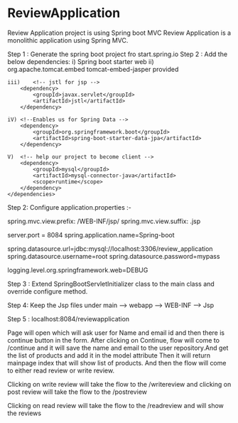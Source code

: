 # ReviewApplication
Review Application project is using Spring boot MVC
Review Application is a monolithic application using Spring MVC.

Step 1 : Generate the spring boot project fro start.spring.io
Step 2 : Add the below dependencies:
i) Spring boot starter web
ii) <!-- to build jsp -->
<dependency>
			<groupId>org.apache.tomcat.embed</groupId>
			<artifactId>tomcat-embed-jasper</artifactId>
			<scope>provided</scope>
		</dependency>

	iii)	<!-- jstl for jsp -->
		<dependency>
			<groupId>javax.servlet</groupId>
			<artifactId>jstl</artifactId>
		</dependency>

	iV)	<!--Enables us for Spring Data -->
		<dependency>
			<groupId>org.springframework.boot</groupId>
			<artifactId>spring-boot-starter-data-jpa</artifactId>
		</dependency>

	V)	<!-- help our project to become client -->
		<dependency>
			<groupId>mysql</groupId>
			<artifactId>mysql-connector-java</artifactId>
			<scope>runtime</scope>
		</dependency>
	</dependencies>

Step 2: Configure application.properties :-

spring.mvc.view.prefix: /WEB-INF/jsp/
spring.mvc.view.suffix: .jsp

server.port = 8084
spring.application.name=Spring-boot

spring.datasource.url=jdbc:mysql://localhost:3306/review_application
spring.datasource.username=root
spring.datasource.password=mypass

logging.level.org.springframework.web=DEBUG

Step 3 : Extend SpringBootServletInitializer class to the main class and override configure method.

Step 4: Keep the Jsp files under main --> webapp --> WEB-INF --> Jsp

Step 5 : localhost:8084/reviewapplication

Page will open which will ask user for Name and email id and then there is continue button in the form.
After clicking on Continue, flow will come to /continue and it will save the name and email to the user repository.And get the list of products and add it in the model attribute
Then it will return mainpage index that will show list of products. And then the flow will come to either read review or write review.

Clicking on write review will take the flow to the /writereview and clicking on post review will take the flow to the /postreview

Clicking on read review will take the flow to the /readreview and will show the reviews
